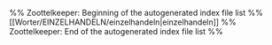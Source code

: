 %% Zoottelkeeper: Beginning of the autogenerated index file list  %%
 [[Worter/EINZELHANDELN/einzelhandeln|einzelhandeln]]
%% Zoottelkeeper: End of the autogenerated index file list  %%
